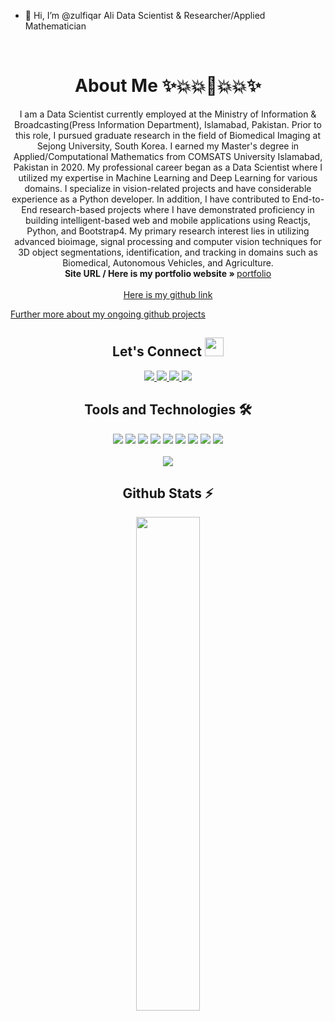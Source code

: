 - 👋 Hi, I’m @zulfiqar Ali Data Scientist & Researcher/Applied Mathematician

<!-- PROJECT LOGO -->
<br />
<p align="center">
  <h1 align="center">About Me ✨💥💥🌟💥💥✨</h1>

  <p align="center">
    I am a Data Scientist currently employed at the Ministry of Information & Broadcasting(Press Information Department), Islamabad, Pakistan. Prior to this role, I pursued graduate research in the field of Biomedical Imaging at Sejong University, South Korea. I earned my Master's degree in Applied/Computational Mathematics from COMSATS University Islamabad, Pakistan in 2020. My professional career began as a Data Scientist where I utilized my expertise in Machine Learning and Deep Learning for various domains. I specialize in vision-related projects and have considerable experience as a Python developer. In addition, I have contributed to End-to-End research-based projects where I have demonstrated proficiency in building intelligent-based web and mobile applications using Reactjs, Python, and Bootstrap4. My primary research interest lies in utilizing advanced bioimage, signal processing and computer vision techniques for 3D object segmentations, identification, and tracking in domains such as Biomedical, Autonomous Vehicles, and Agriculture.
    <br />
    <strong>Site URL / Here is my portfolio website » </strong>
    <a href="https://zulfiqarali.vercel.app/">portfolio</a>
    <br />
    <br />
    <a href="https://github.com/zulfiqarAlibalti">Here is my github link</a>
  </p>
</p>
 <a href="https://zulfiqarali.vercel.app/">Further more about my ongoing github projects</a>
 
<!--  [![Zulfiqar's GitHub stats](https://github-readme-stats.vercel.app/api?username=zulfiqarAlibalti&hide=contribs,prs&count_private=true&show_icons=true&theme=radical
)](https://github.com/zulfiqarAlibalti/github-readme-stats)

[![Top Langs](https://github-readme-stats.vercel.app/api/top-langs/?username=zulfiqarAlibalti)](https://github.com/zulfiqarAlibalti/github-readme-stats) -->
<h2 align="center"> Let's Connect <img src="https://media.giphy.com/media/jOz35yxbuhvVQDKrce/giphy.gif" height="30px" width="30px"></h2>

<div align="center">
      <a href="https://www.linkedin.com/in/zulfiqar-ali592/">
        <img src="https://img.shields.io/badge/LinkedIn-0077B5?style=for-the-badge&logo=linkedin&logoColor=white">
      </a>
      <a href="https://github.com/zulfiqarAlibalti">
        <img src="https://img.shields.io/badge/GitHub-100000?style=for-the-badge&logo=github&logoColor=white">
      </a>
      <a href="mailto:zulfiqarcomsats@gmail.com">
        <img src="https://img.shields.io/badge/Gmail-D14836?style=for-the-badge&logo=gmail&logoColor=white">
      </a>
      <a href="https://www.instagram.com/zulfibalti96/?hl=en">
        <img src="https://img.shields.io/badge/Instagram-E4405F?style=for-the-badge&logo=instagram&logoColor=white">
      </a>
  <h2 align="center">Tools and Technologies 🛠</h2>
<div align="center">
  <img src="https://img.shields.io/badge/Python-3776AB?style=for-the-badge&logo=python&logoColor=white" />
  <img src="https://img.shields.io/badge/Django-092E20?style=for-the-badge&logo=django&logoColor=white" />
  <img src = "https://img.shields.io/badge/TensorFlow-FF6F00?style=for-the-badge&logo=tensorflow&logoColor=white"/>
  <img src="https://img.shields.io/badge/React-20232A?style=for-the-badge&logo=react&logoColor=61DAFB" />
  <img src="https://img.shields.io/badge/TypeScript-007ACC?style=for-the-badge&logo=typescript&logoColor=white" />
  <img src = "https://img.shields.io/badge/MySQL-005C84?style=for-the-badge&logo=mysql&logoColor=white"/>
  <img src="https://img.shields.io/badge/Amazon_AWS-FF9900?style=for-the-badge&logo=amazonaws&logoColor=white" />
  <img src = "https://img.shields.io/badge/Tableau-E97627?style=for-the-badge&logo=Tableau&logoColor=white"/>
  <img src = "https://img.shields.io/badge/Flask-000000?style=for-the-badge&logo=flask&logoColor=white"/>
  
<br>
<br>
  <img align="center" src="https://github-readme-stats.vercel.app/api/top-langs/?username=zulfiqarAlibalti&theme=dark&layout=compact&langs_count=20&hide_title=true"/>
</div>

<!-- Github Stats Section -->
<h2 align="center">Github Stats ⚡</h2>
<p align=center>
  <div align=center>
<!--       <img align="center" width="45%" src="https://github-readme-streak-stats.herokuapp.com/?user=zulfiqarAlibalti&theme=react&border=61dafb&hide_border=true" alt="zulfiqarAlibalti" /> -->
      <img align="center" width="45%" src="https://github-readme-stats.vercel.app/api?username=zulfiqarAlibalti&show_icons=true&theme=radical&border_color=61dafb&hide_border=true" />
  </div>
</p>
</div>

